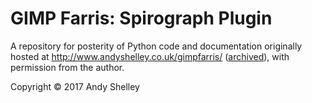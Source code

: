 # GIMP Farris: Spirograph Plugin
A repository for posterity of Python code and documentation originally hosted at http://www.andyshelley.co.uk/gimpfarris/ ([archived](https://web.archive.org/web/20201111173434/http://www.andyshelley.co.uk/gimpfarris/)), with permission from the author.

Copyright © 2017 Andy Shelley
